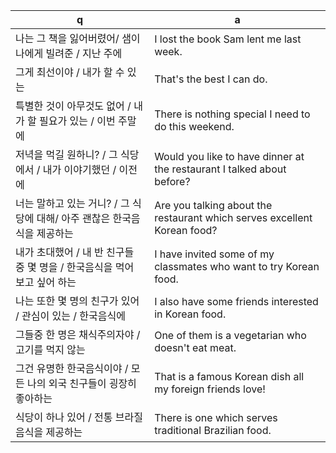  q  | a
--- | ---
나는 그 책을 잃어버렸어/ 샘이 나에게 빌려준 / 지난 주에				| I lost the book Sam lent me last week.
그게 최선이야 / 내가 할 수 있는							| That's the best I can do.
특별한 것이 아무것도 없어 / 내가 할 필요가 있는 / 이번 주말에			| There is nothing special I need to do this weekend.
저녁을 먹길 원하니? / 그 식당에서 / 내가 이야기했던 / 이전에			| Would you like to have dinner at the restaurant I talked about before?
너는 말하고 있는 거니? / 그 식당에 대해/ 아주 괜찮은 한국음식을 제공하는	| Are you talking about the restaurant which serves excellent Korean food?
내가 초대했어 / 내 반 친구들 중 몇 명을 / 한국음식을 먹어 보고 싶어 하는	| I have invited some of my classmates who want to try Korean food.
나는 또한 몇 명의 친구가 있어 / 관심이 있는 / 한국음식에			| I also have some friends interested in Korean food.
그들중 한 명은 채식주의자야 / 고기를 먹지 않는					| One of them is a vegetarian who doesn't eat meat.
그건 유명한 한국음식이야 / 모든 나의 외국 친구들이 굉장히 좋아하는		| That is a famous Korean dish all my foreign friends love!
식당이 하나 있어 / 전통 브라질 음식을 제공하는					| There is one which serves traditional Brazilian food.

